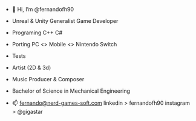 - 👋 Hi, I’m @fernandofh90
- Unreal & Unity Generalist Game Developer 
- Programing C++ C#
- Porting PC <> Mobile <> Nintendo Switch
- Tests
- Artist (2D & 3d)
- Music Producer & Composer

- Bachelor of Science in Mechanical Engineering

- 📫 fernando@nerd-games-soft.com
        linkedin > fernandofh90
          instagram > @gigastar

<!---
fernandofh90/fernandofh90 is a ✨ special ✨ repository because its `README.md` (this file) appears on your GitHub profile.
You can click the Preview link to take a look at your changes.
--->
